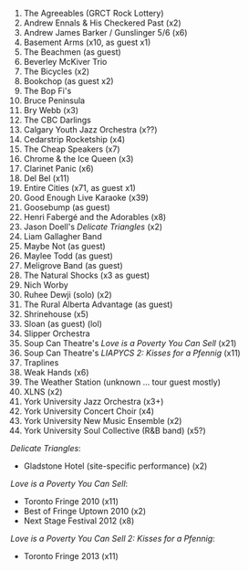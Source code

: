 1. The Agreeables (GRCT Rock Lottery)
1. Andrew Ennals & His Checkered Past (x2)
1. Andrew James Barker / Gunslinger 5/6 (x6)
1. Basement Arms (x10, as guest x1)
1. The Beachmen (as guest)
1. Beverley McKiver Trio
1. The Bicycles (x2)
1. Bookchop (as guest x2)
1. The Bop Fi's
1. Bruce Peninsula
1. Bry Webb (x3)
1. The CBC Darlings
1. Calgary Youth Jazz Orchestra (x??)
1. Cedarstrip Rocketship (x4)
1. The Cheap Speakers (x7)
1. Chrome & the Ice Queen (x3)
1. Clarinet Panic (x6)
1. Del Bel (x11)
1. Entire Cities (x71, as guest x1)
1. Good Enough Live Karaoke (x39)
1. Goosebump (as guest)
1. Henri Fabergé and the Adorables (x8)
1. Jason Doell's _Delicate Triangles_ (x2)
1. Liam Gallagher Band
1. Maybe Not (as guest)
1. Maylee Todd (as guest)
1. Meligrove Band (as guest)
1. The Natural Shocks (x3 as guest)
1. Nich Worby
1. Ruhee Dewji (solo) (x2)
1. The Rural Alberta Advantage (as guest)
1. Shrinehouse (x5)
1. Sloan (as guest) (lol)
1. Slipper Orchestra
1. Soup Can Theatre's _Love is a Poverty You Can Sell_ (x21)
1. Soup Can Theatre's _LIAPYCS 2: Kisses for a Pfennig_ (x11)
1. Traplines
1. Weak Hands (x6)
1. The Weather Station (unknown ... tour guest mostly)
1. XLNS (x2)
1. York University Jazz Orchestra (x3+)
1. York University Concert Choir (x4)
1. York University New Music Ensemble (x2)
1. York University Soul Collective (R&B band) (x5?)

_Delicate Triangles_:
* Gladstone Hotel (site-specific performance) (x2)

_Love is a Poverty You Can Sell_:
* Toronto Fringe 2010 (x11)
* Best of Fringe Uptown 2010 (x2)
* Next Stage Festival 2012 (x8)

_Love is a Poverty You Can Sell 2: Kisses for a Pfennig_:
* Toronto Fringe 2013 (x11)
